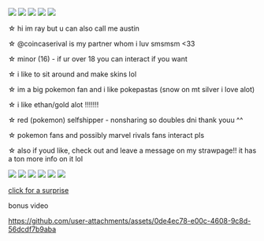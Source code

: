 ![](https://i.postimg.cc/Kv3ZZrJf/image-2025-03-18-073713394.png) ![](https://i.postimg.cc/c4wN5HvF/image-2025-03-18-072736779.png) ![](https://i.postimg.cc/tgJt70bx/image-2025-03-18-071708022.png) ![](https://i.postimg.cc/sxYDJ8Vf/image-2025-03-18-071559092.png) ![](https://i.postimg.cc/Vv35FH3y/image-2025-03-21-022752977.png)

☆ hi im ray but u can also call me austin

☆ @coincaserival is my partner whom i luv smsmsm <33

☆ minor (16) - if ur over 18 you can interact if you want

☆ i like to sit around and make skins lol

☆ im a big pokemon fan and i like pokepastas (snow on mt silver i love alot)

☆ i like ethan/gold alot !!!!!!!

☆ red (pokemon) selfshipper - nonsharing so doubles dni thank youu ^^

☆ pokemon fans and possibly marvel rivals fans interact pls

☆ also if youd like, check out and leave a message on my strawpage!! it has a ton more info on it lol

![](https://img.pokemondb.net/sprites/black-white/anim/normal/pikachu.gif) ![](https://archives.bulbagarden.net/media/upload/9/9a/Spr_B2W2_Red.png) ![](https://img.pokemondb.net/sprites/black-white/anim/normal/charizard.gif) ![](https://img.pokemondb.net/sprites/black-white/anim/shiny/feraligatr.gif) ![](https://archives.bulbagarden.net/media/upload/a/a5/Spr_HGSS_Ethan.png) ![](https://img.pokemondb.net/sprites/black-white/anim/normal/typhlosion.gif)

[click for a surprise](https://www.youtube.com/watch?v=Xzx0V1JUI88)

bonus video

https://github.com/user-attachments/assets/0de4ec78-e00c-4608-9c8d-56dcdf7b9aba
